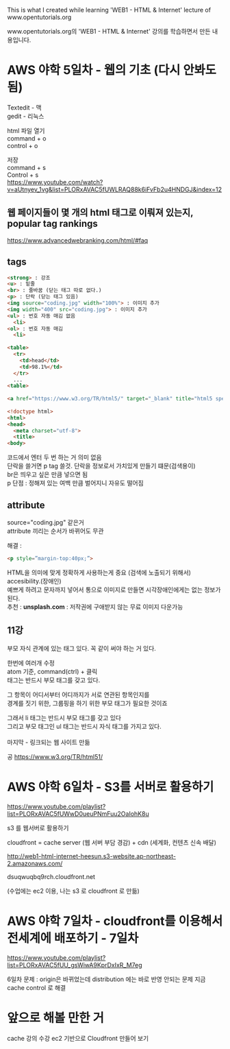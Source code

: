 <p>This is what I created while learning 'WEB1 - HTML & Internet' lecture of www.opentutorials.org</p>
<p>www.opentutorials.org의 'WEB1 - HTML & Internet' 강의를 학습하면서 만든 내용입니다.</p>

# AWS 야학 5일차 - 웹의 기초 (다시 안봐도 됨) 
Textedit - 맥 <br>
gedit - 리눅스 <br>

html 파일 열기 <br>
command + o <br>
control + o <br>

저장 <br>
command + s <br>
Control + s <br>
https://www.youtube.com/watch?v=aUtnyev_1vg&list=PLORxAVAC5fUWLRAQ88k6iFvFb2u4HNDGJ&index=12

## 웹 페이지들이 몇 개의 html 태그로 이뤄져 있는지, popular tag rankings
https://www.advancedwebranking.com/html/#faq

## tags 
```html
<strong> : 강조
<u> : 밑줄
<br> : 줄바꿈 (닫는 태그 따로 없다.) 
<p> : 단락 (닫는 태그 있음)
<img source="coding.jpg" width="100%"> : 이미지 추가 
<img width="400" src="coding.jpg"> : 이미지 추가 
<ul> : 번호 자동 매김 없음 
  <li>
<ol> : 번호 자동 매김 
  <li>
    
<table>
  <tr> 
    <td>head</td>
    <td>98.1%</td>
  </tr>
  ...
<table>
  
<a href="https://www.w3.org/TR/html5/" target="_blank" title="html5 speiclal">Hypertext</a>
  
<!doctype html>
<html>
<head>
  <meta charset="utf-8">
  <title>
<body>
```
<p>
코드에서 엔터 두 번 하는 거 의미 없음 <br>
단락을 쓸거면 p tag 쓸것. 단락을 정보로서 가치있게 만들기 떄문(검색용이) <br>
br은 띄우고 싶은 만큼 넣으면 됨 <br>
p 단점 : 정해져 있는 여백 만큼 벌어지니 자유도 떨어짐 <br>
  
## attribute 
source="coding.jpg" 같은거 <br>
attribute 끼리는 순서가 바뀌어도 무관 

해결 : 
```html
<p style=”margin-top:40px;”>
```
</p>

HTML을 의미에 맞게 정확하게 사용하는게 중요 (검색에 노출되기 위해서) <br>
accesibility.(장애인) <br>
예쁘게 하려고 문자까지 넣어서 통으로 이미지로 만들면 시각장애인에게는 없는 정보가 된다. <br>
추천 : <strong>unsplash.com</strong> : 저작권에 구애받지 않는 무료 이미지 다운가능 

## 11강 
부모 자식 관계에 있는 태그 있다. 꼭 같이 써야 하는 거 있다. <br>

한번에 여러개 수정 <br>
atom 기준, command(ctrl) + 클릭 <br>
태그는 반드시 부모 태그를 갖고 있다. <br>

그 항목이 어디서부터 어디까지가 서로 연관된 항목인지를 <br>
경계를 짓기 위한, 그룹핑을 하기 위한 부모 태그가 필요한 것이죠 <br>

그래서 li 태그는 반드시 부모 태그를 갖고 있다 <br>
그리고 부모 태그인 ul 태그는 반드시 자식 태그를 가지고 있다. <br>  
마지막 - 링크되는 웹 사이트 만듦 <br>

공 https://www.w3.org/TR/html51/ <br>

# AWS 야학 6일차 - S3를 서버로 활용하기
https://www.youtube.com/playlist?list=PLORxAVAC5fUWwD0ueuPNmFuu2OaIohK8u

s3 를  웹서버로 활용하기 

cloudfront = 
cache server (웹 서버 부담 경감) + 
cdn (세계화, 컨텐츠 신속 배달) 

http://web1-html-internet-heesun.s3-website.ap-northeast-2.amazonaws.com/

dsuqwuqbq9rch.cloudfront.net

(수업에는 ec2 이용, 나는 s3 로 cloudfront 로 만듦) 

# AWS 야학 7일차 - cloudfront를 이용해서 전세계에 배포하기 - 7일차 
https://www.youtube.com/playlist?list=PLORxAVAC5fUU_gsWiwA9KprDxIxR_M7eg

6일차 문제 : origin은 바뀌었는데 distribution 에는 바로 반영 안되는 문제 
지금 cache control 로 해결 

# 앞으로 해볼 만한 거 
cache 강의 수강
ec2 기반으로 Cloudfront 만들어 보기 

